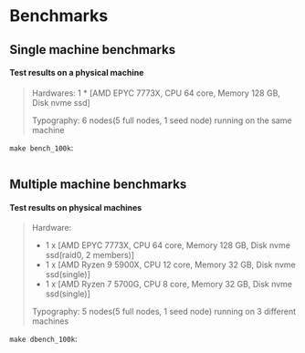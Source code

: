 # Benchmarks

## Single machine benchmarks

#### Test results on a physical machine

> Hardwares: 1 * [AMD EPYC 7773X, CPU 64 core, Memory 128 GB, Disk nvme ssd]
>
> Typography: 6 nodes(5 full nodes, 1 seed node) running on the same machine

`make bench_100k`:

```
```

## Multiple machine benchmarks

#### Test results on physical machines

> Hardware:
> - 1 x [AMD EPYC 7773X, CPU 64 core, Memory 128 GB, Disk nvme ssd(raid0, 2 members)]
> - 1 x [AMD Ryzen 9 5900X, CPU 12 core, Memory 32 GB, Disk nvme ssd(single)]
> - 1 x [AMD Ryzen 7 5700G, CPU 8 core, Memory 32 GB, Disk nvme ssd(single)]
>
> Typography: 5 nodes(5 full nodes, 1 seed node) running on 3 different machines

`make dbench_100k`:

```
```
